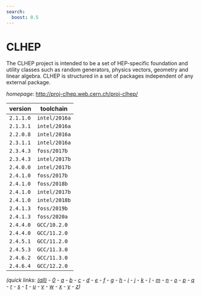 ```yaml
---
search:
  boost: 0.5
---
```

# CLHEP

The CLHEP project is intended to be a set of HEP-specific foundation and  utility classes such as random generators, physics vectors, geometry and linear algebra.  CLHEP is structured in a set of packages independent of any external package.

*homepage*: <http://proj-clhep.web.cern.ch/proj-clhep/>

version | toolchain
--------|----------
``2.1.1.0`` | ``intel/2016a``
``2.1.3.1`` | ``intel/2016a``
``2.2.0.8`` | ``intel/2016a``
``2.3.1.1`` | ``intel/2016a``
``2.3.4.3`` | ``foss/2017b``
``2.3.4.3`` | ``intel/2017b``
``2.4.0.0`` | ``intel/2017b``
``2.4.1.0`` | ``foss/2017b``
``2.4.1.0`` | ``foss/2018b``
``2.4.1.0`` | ``intel/2017b``
``2.4.1.0`` | ``intel/2018b``
``2.4.1.3`` | ``foss/2019b``
``2.4.1.3`` | ``foss/2020a``
``2.4.4.0`` | ``GCC/10.2.0``
``2.4.4.0`` | ``GCC/11.2.0``
``2.4.5.1`` | ``GCC/11.2.0``
``2.4.5.3`` | ``GCC/11.3.0``
``2.4.6.2`` | ``GCC/11.3.0``
``2.4.6.4`` | ``GCC/12.2.0``


*(quick links: [(all)](../index.md) - [0](../0/index.md) - [a](../a/index.md) - [b](../b/index.md) - [c](../c/index.md) - [d](../d/index.md) - [e](../e/index.md) - [f](../f/index.md) - [g](../g/index.md) - [h](../h/index.md) - [i](../i/index.md) - [j](../j/index.md) - [k](../k/index.md) - [l](../l/index.md) - [m](../m/index.md) - [n](../n/index.md) - [o](../o/index.md) - [p](../p/index.md) - [q](../q/index.md) - [r](../r/index.md) - [s](../s/index.md) - [t](../t/index.md) - [u](../u/index.md) - [v](../v/index.md) - [w](../w/index.md) - [x](../x/index.md) - [y](../y/index.md) - [z](../z/index.md))*

